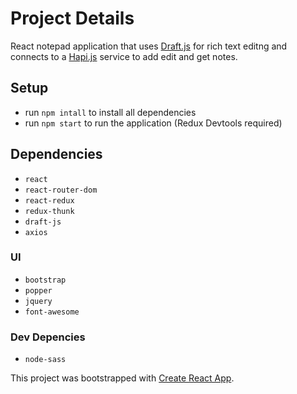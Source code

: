 # Project Details

React notepad application that uses [Draft.js](https://draftjs.org/) for rich text editng and connects to a [Hapi.js](https://hapijs.com/) service to add edit and get notes.

## Setup

- run `npm intall` to install all dependencies
- run `npm start` to run the application (Redux Devtools required)

## Dependencies

- `react`
- `react-router-dom`
- `react-redux`
- `redux-thunk`
- `draft-js`
- `axios`

### UI

- `bootstrap`
- `popper`
- `jquery`
- `font-awesome`

### Dev Depencies

- `node-sass`

This project was bootstrapped with [Create React App](https://github.com/facebookincubator/create-react-app).
